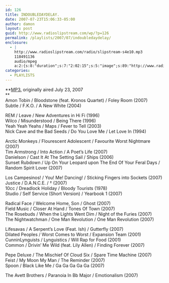 ```yaml
---
id: 126
title: INDOUBLEDAYDELAY.
date: 2007-07-23T15:06:33-05:00
author: damon
layout: post
guid: http://www.radioslipstream.com/wp/?p=126
permalink: /playlists/2007/07/indoubledaydelay/
enclosure:
  - |
    http://www.radioslipstream.com/radio/slipstream-s4e10.mp3
    118491136
    audio/mpeg
    a:2:{s:8:"duration";s:7:"2:02:15";s:5:"image";s:89:"http://www.radioslipstream.com/wp/wp-content/plugins/podpress//images/vpreview_center.png";}
categories:
  - PLAYLISTS
---
```

**[MP3.](/radio/slipstream-s4e10.mp3) originally aired July 23, 2007  
**  
Amon Tobin / Bloodstone (feat. Kronos Quartet) / Foley Room (2007)  
Subtle / F.K.O. / A New White (2004)

REM / Leave / New Adventures in Hi Fi (1996)  
Wilco / Misunderstood / Being There (1996)  
Yeah Yeah Yeahs / Maps / Fever to Tell (2003)  
Nick Cave and the Bad Seeds / Do You Love Me / Let Love In (1994)

Arctic Monkeys / Flourescent Adolescent / Favourite Worst Nightmare (2007)  
Tim Armstrong / Into Action / A Poet’s Life (2007)  
Danielson / Cast It At The Setting Sail / Ships (2006)  
Sunset Rubdown / Up On Your Leopard upon The End Of Your Feral Days / Random Spirit Lover (2007)

Los Campesinos! / You! Me! Dancing! / Sticking Fingers into Sockets (2007)  
Justice / D.A.N.C.E. / † (2007)  
10cc / Dreadlock Holiday / Bloody Tourists (1978)  
Studio / Self Service (Short Version) / Yearbook 1 (2007)

Radical Face / Welcome Home, Son / Ghost (2007)  
Field Music / Closer At Hand / Tones Of Town (2007)  
The Rosebuds / When the Lights Went Dim / Night of the Furies (2007)  
The Nightwatchman / One Man Revolution / One Man Revolution (2007)

Lifesavas / A Serpent’s Love (Feat. Ish) / Gutterfly (2007)  
Dilated Peoples / Worst Comes to Worst / Expansion Team (2001)  
CunninLynguists / Lynguistics / Will Rap for Food (2001)  
Common / Drivin’ Me Wild (feat. Lily Allen) / Finding Forever (2007)

Pepe Deluxe / The Mischief Of Cloud Six / Spare Time Machine (2007)  
Feist / My Moon My Man / The Reminder (2007)  
Spoon / Black Like Me / Ga Ga Ga Ga Ga (2007)

The Avett Brothers / Paranoia In Bb Major / Emotionalism (2007)